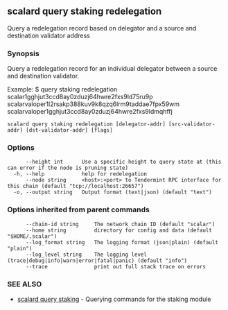 ## scalard query staking redelegation

Query a redelegation record based on delegator and a source and destination validator address

### Synopsis

Query a redelegation record for an individual delegator between a source and destination validator.

Example:
$ <appd> query staking redelegation scalar1gghjut3ccd8ay0zduzj64hwre2fxs9ld75ru9p scalarvaloper1l2rsakp388kuv9k8qzq6lrm9taddae7fpx59wm scalarvaloper1gghjut3ccd8ay0zduzj64hwre2fxs9ldmqhffj

```
scalard query staking redelegation [delegator-addr] [src-validator-addr] [dst-validator-addr] [flags]
```

### Options

```
      --height int      Use a specific height to query state at (this can error if the node is pruning state)
  -h, --help            help for redelegation
      --node string     <host>:<port> to Tendermint RPC interface for this chain (default "tcp://localhost:26657")
  -o, --output string   Output format (text|json) (default "text")
```

### Options inherited from parent commands

```
      --chain-id string     The network chain ID (default "scalar")
      --home string         directory for config and data (default "$HOME/.scalar")
      --log_format string   The logging format (json|plain) (default "plain")
      --log_level string    The logging level (trace|debug|info|warn|error|fatal|panic) (default "info")
      --trace               print out full stack trace on errors
```

### SEE ALSO

- [scalard query staking](scalard_query_staking.md) - Querying commands for the staking module
